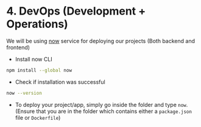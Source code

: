 # 4. DevOps (Development + Operations)

We will be using [now](https://zeit.co/now) service for deploying our projects (Both backend and frontend)

* Install now CLI
```bash
npm install --global now
```

* Check if installation was successful
```bash
now --version
```

* To deploy your project/app, simply go inside the folder and type `now`. (Ensure that you are in the folder which contains either a `package.json`  file or `Dockerfile`)

